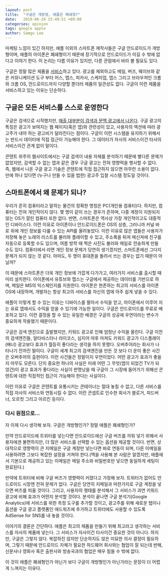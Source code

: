 ```yaml
---
layout: post
title:  "구글은 개방형, 애플은 폐쇄형?"
date:   2010-06-29 15:49:51 +09:00
categories: opinion
tags: google apple
author: Samgu Lee
---
```

마케팅 느낌이 있긴 하지만, 애플 이외의 스마트폰 제작사들은 구글 안드로이드가 개방형이며, 애플의 아이폰은 폐쇄형이기 때문에 장기적으로 안드로이드가 이길 수 밖에 없다고 이야기 한다. 이 논리는 다름 이유가 있지만, 다른 관점에서 바라 볼 필요도 있다.

구글은 정말 많은 제품을 [서비스](http://en.wikipedia.org/wiki/List_of_Google_products)하고 있다. 광고를 제외하고도 메일, 버즈, 웨이브와 같은 커뮤니케이션 도구 부터 어스, 맵스, 피카사, 스케치업, 앱스 그리고 브라우져인 크롬와 크롬 OS, 안드로이드까지 다양할 뿐더러 제품의 일관성도 없다. 구글이 이런 제품을 서비스하고 있는 이유는 단순하다.

## 구글은 모든 서비스를 스스로 운영한다

구글은 검색으로 시작했지만, [매출 대부분이 검색과 문맥 광고에서 나온다](http://investor.google.com/earnings.html). 구글 광고의 특징은 광고가 보여지는 웹 페이지(혹은 앱)와 관련성이 있고, 사용자의 액션에 따라 광고주가 내야 하는 광고비가 달라진다는 점이다. 구글이 이런 시스템을 유지하기 위해서는 반드시 데이터에 직접 접근이 가능해야 한다. 그 데이터가 자사의 서비스이건 타사의 서비스이건 관계 없이 말이다.

콘텐트 위주의 웹사이트에서는 구글 검색이 내용 자체를 분석하기 때문에 별다른 문제가 없었지만, 검색할 수 없는 앱과 같은 경우 구글 광고는 전혀 영향력을 행사할 수 없다. 즉, 웹에서 나온 구글 광고 기술은 콘텐트에 직접 접근하지 않으면 아무런 소용이 없다. 만에 하나 있다면 (누구나 만들 수 있을 법한) 광고주 입찰 시스템 정도일 것이다.

## 스마트폰에서 왜 문제가 되나?

우리가 흔히 컴퓨터라고 말하는 물건의 정확한 명칭은 PC(개인용 컴퓨터)다. 하지만, 컴퓨터는 전혀 개인적이지 않다. 몇 명이 같이 쓰는 경우가 흔하며, 다중 계정이 지원되지 않는 OS가 깔린 컴퓨터 또한 없다. 반면, 스마트폰은 역사상 가장 개인적이고도 대중적인 디바이스다. 이런 이유로 아이폰이나 안드로이드폰은 OS의 상층, 그러니까 커널 바로 위에 개인 정보를 다룰 수 있는 API를 올려놓았다. 이런 이유로 많은 앱들은 사용자가 저장해 놓은 노래의 리스트를 불러와 플래이할 수 있고, 주소록을 뒤져 메신져에 친구를 자동으로 등록할 수도 있으며, 여름 방학 때 찍은 사진도 불러와 메일로 전송하게 만들 수도 있다. 컴퓨터에서 라면 개인 정보 문제가 당연히 생기겠지만, 스마트폰에선 그다지 문제가 되지 않는 것 같다. 아마도, 두 명이 휴대폰을 돌려서 쓰는 경우는 없기 때문이 아닐까?

이 때문에 스마트폰은 더욱 개인 정보에 가깝게 다가가고, 여러가지 서비스를 출시할 때 미리 설치한다. 아이폰에서 유튜브와 맵스는 구글에서 제공하는 데이터를 기반으로 하며, 메일은 MS의 익스체인지를 지원한다. 아이폰은 현존하는 최고의 서비스를 아이폰 OS에 내장하며, 개발자는 항상 최고의 서비스를 자신의 앱에 아주 쉽게 넣을 수 있다.

애플이 이렇게 할 수 있는 이유는 디바이스를 팔아서 수익을 얻고, 아이폰에서 이루어 지는 유료 앱에서도 수익을 얻을 수 있기에 가능한 일이다. 구글은 안드로이드를 무료로 배포하고 있다. 이런 결정을 할 수 있는 유일한 배경은 구글의 성공에 우연이라는 변수가 중요하게 작용했기 때문이다.

구글은 검색 엔진으로 출발했지만, 키워드 광고로 인해 엄청난 수익을 올린다. 구글 이전의 검색엔진들, 알타비스타나 라이코스, 심지어 야후 마져도 키워드 광고가 디스플래이(배너) 광고보다 효과가 월등히 좋다라는 생각을 하지 못했다. 오버추어라는 회사가 나타나기 전까진 말이다. 구글이 세계 최고의 검색엔진을 만든 것 보다 더 운이 좋은 사건은 오버추어의 출현이다. 이런 사건들은 정말이지 우연이었다. 어떤 광고가 효과가 좋을지 아무도 모른다. 단지 중요한 하나의 사실은 미래 어떤 그 무엇(앱이 되었건 TV가 되었건)이 광고 효과가 좋다라는 사실이 판명났을 때 구글이 그 시장에 들어가기 위해선 콘텐트에 대한 직접적인 접근이 가능해야 한다는 사실이다.

이런 이유로 구글은 콘텐트를 유통시키는 콘테이너는 절대 놓칠 수 없고, 다른 서비스를 직접 자사의 서비스와 연동시킬 수 없다. 이런 콘셉트로 인수한 회사가 블로거, 피드버너, 오르컷 그리고 아르킨 등이다.

### 다시 원점으로...

자 이제 다시 생각해 보자. 구글은 개방형인가? 정말 애플은 폐쇄형인가?

만약 안드로이드에 트위터를 넣는다면 안드로이드에선 구글 버즈를 끼워 넣기 위해서 사용자에겐 불편하지만, 더 많은 서비스를 선택할 수 있는 옵션을 제공할 것이다. 반면, 상대적으로 영향력이 큰 지메일은 구글 계정만 넣는다면 바로 연동이 되며, 다른 이메일을 사용하려면 그보다 복잡한 설정을 거쳐야 한다.(맥을 사용해 본 사람은 알겠지만, 애플에서 기본으로 제공하고 있는 이메일은 메일 주소와 비밀번호만 넣으면 동일하게 세팅이 완료된다.)

만약에 트위터에 비해 구글 버즈가 영향력이 커졌다고 가정해 보자. 트위터가 없어도 안드로이드 시장엔 전혀 문제가 없다. 구글은 당연히 지메일과 마찬가지로 구글 계정을 넣으면 버즈를 띄울 것이다. 그리고, 사용자의 행태를 분석해서 그 서비스가 과연 키워드 광고에 비해 효과가 어떤지 분석할 것이다. 분석이 끝나면 구글 분석기(Google Analytics)에 서비스를 위한 측정 도구를 추가할 것이고, 광고주를 위해 새로운 탭이나 옵션을 구글 광고 플랫폼인 애드워즈에 추가하고 트위터에도 사용할 수 있도록 AdSense for SNS를 내 놓을 것이다.

이야기의 결론은 간단하다. 애플은 최고의 제품을 만들기 위해 최고라고 생각하는 서비스를 자사의 제품에 넣는다. 그 서비스가 자사이건 타사이건 중요한 것이 아니다. 하지만, 구글은 그렇지 않다. 복잡하진 않지만 단순하지도 않은 미묘한 의사 결정이 필요하며, 그렇기 때문에 안드로이드 자체가 필요한 하드웨어 회사와는 협업이 잘 되는데 반해, 신문사나 영화사 혹은 출판사와 방송국과의 협업은 매우 힘들 수 밖에 없다.

이 것이 애플은 폐쇄형인가 아닌가 보다 구글이 개방형인가 아닌가라는 문장이 더 어렵게 느껴지는 이유다.
